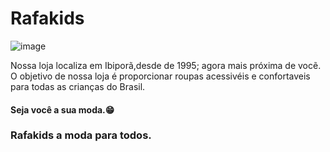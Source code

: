 
# Rafakids
![image](https://user-images.githubusercontent.com/105374630/177775930-18e0c852-deb3-4466-9ae5-4087331bc8b6.png)


Nossa loja localiza em Ibiporã,desde de 1995; agora mais próxima de vocẽ.
O objetivo de nossa loja é proporcionar roupas acessivéis e confortaveis para todas as crianças do Brasil.
#### Seja você a sua moda.:grin:
### Rafakids a moda para todos.
